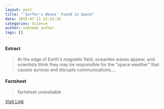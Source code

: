 ```yaml
---
layout: post
title: "'Surfer's Waves' Found in Space"
date: 2015-07-11 12:23:32
categories: Science
author: unknown author
tags: []
---
```



#### Extract
>At the edge of Earth's magnetic field, oceanlike waves appear, and scientists think they may be responsible for the "space weather" that causes auroras and disrupts communications....

#### Factsheet
>factsheet unavailable

[Visit Link](http://www.livescience.com/51526-surfer-waves-found-in-space.html)


